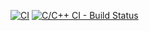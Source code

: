[![CI](https://github.com/nidhigupta2311/C_Mini_Project_LTTS/actions/workflows/main.yml/badge.svg)](https://github.com/nidhigupta2311/C_Mini_Project_LTTS/actions/workflows/main.yml)
[![C/C++ CI - Build Status](https://github.com/nidhigupta2311/C_Mini_Project_LTTS/actions/workflows/c_cpp.yml/badge.svg)](https://github.com/nidhigupta2311/C_Mini_Project_LTTS/actions/workflows/c_cpp.yml)
